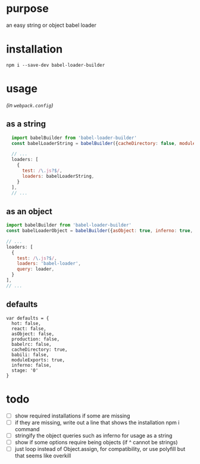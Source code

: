 # purpose
an easy string or object babel loader

# installation
```
npm i --save-dev babel-loader-builder
```

# usage
_(in `webpack.config`)_

## as a string
```javascript
  import babelBuilder from 'babel-loader-builder'
  const babelLoaderString = babelBuilder({cacheDirectory: false, moduleExports: false})

  // ...
  loaders: [
    {
      test: /\.js?$/,
      loaders: babelLoaderString,
    }
  ],
  // ...
```

## as an object
```javascript
import babelBuilder from 'babel-loader-builder'
const babelLoaderObject = babelBuilder({asObject: true, inferno: true, cacheDirectory: false})

// ...
loaders: [
  {
    test: /\.js?$/,
    loaders: 'babel-loader',
    query: loader,
  }
],
// ...
```

## defaults
```
var defaults = {
  hot: false,
  react: false,
  asObject: false,
  production: false,
  babelrc: false,
  cacheDirectory: true,
  babili: false,
  moduleExports: true,
  inferno: false,
  stage: '0'
}
```

# todo
- [ ] show required installations if some are missing
- [ ] if they are missing, write out a line that shows the installation npm i command
- [ ] stringify the object queries such as inferno for usage as a string
- [ ] show if some options require being objects (if ^ cannot be strings)
- [ ] just loop instead of Object.assign, for compatibility, or use polyfill but that seems like overkill
